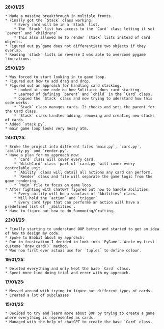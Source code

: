 **26/01/25**

    * Made a massive breakthrough in multiple fronts.
    * Finally got the `Stack` class working.
        * Every card will be in a `Stack` list.
        * The `Stack` list has access to the `Card` class letting it set `parent` and `childrens`
        * This also allowed me to render `stack` lists instead of card objects.
    * Figured out py`game does not differentiate two objects if they overlap.
    * Reading `stack` lists in reverse I was able to overcome pygame limitations.

**25/01/25:**

    * Was forced to start looking in to game loop.
    * Figured out how to add drag and drop.
    * Figured out an approach for handling card stacking.
        * Looked at some code on how Solitaire does card stacking.
        * Learned of defining `parent` and `child` in the `Card` class.
        * Copied the `Stack` class and now trying to uderstand how this code works.
        * `Stack` class manages cards. It checks and sets the parent for the Card class.
        * `Stack` class handles adding, removing and creating new stacks of cards.
    * Added `stack.py`.
    * main game loop looks very messy atm.

**24/01/25:**

    * Broke the project into different files `main.py`, `card.py`, `ability.py` and `render.py`.
    * Have a plan for my approach now:
        * `Card` class will cover every card.
        * `WitchCard` class  part of `card.py `will cover every controlable unit.
        * `Ability` class will detail all actions any card can perform.
        * `Render` class and file will separate the game logic from the game rendering.
        * `Main` file to focus on game loop.
    * After fighting with chatGPT figured out how to handle abilities.
        * Every ability will be a subclass of `Abilities` class.
        * Will hold the `action` and `trigger`
        * Every card type that can performe an action will have a predefined list of `_abilities`.
    * Have to figure out how to do Summoning/Crafting.

**23/01/25:**

    * Finally starting to understand OOP better and started to get an idea of how to design my code.
    * Spoke to Babbit about my approach.
    * Due to frustration I decided to look into `PyGame`. Wrote my first custome `draw_card()` method.
    * Woo hoo first ever actual use for `tuples` to define colour.

**19/01/25:**

    * Deleted everything and only kept the base `Card` class.
    * Spent more time doing trial and error with my approach.

**17/01/25:**

    * Messed around with trying to figure out different types of cards.
    * Created a lot of subclasses.

**15/01/25:**

    * Decided to try and learn more about OOP by trying to create a game where everything is represented as cards.
    * Managed with the help of chatGPT to create the base `Card` class.